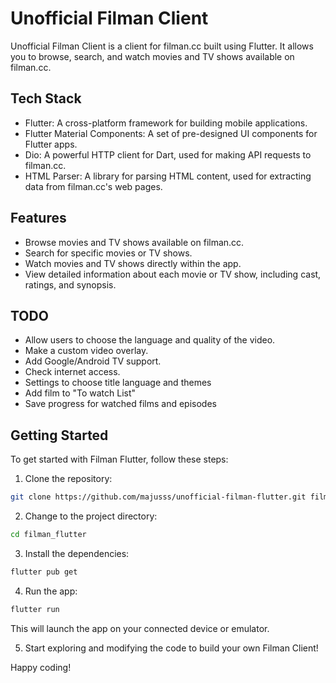 # Unofficial Filman Client

Unofficial Filman Client is a client for filman.cc built using Flutter. It allows you to browse, search, and watch movies and TV shows available on filman.cc.

## Tech Stack

- Flutter: A cross-platform framework for building mobile applications.
- Flutter Material Components: A set of pre-designed UI components for Flutter apps.
- Dio: A powerful HTTP client for Dart, used for making API requests to filman.cc.
- HTML Parser: A library for parsing HTML content, used for extracting data from filman.cc's web pages.

## Features

- Browse movies and TV shows available on filman.cc.
- Search for specific movies or TV shows.
- Watch movies and TV shows directly within the app.
- View detailed information about each movie or TV show, including cast, ratings, and synopsis.

## TODO

- Allow users to choose the language and quality of the video.
- Make a custom video overlay.
- Add Google/Android TV support.
- Check internet access.
- Settings to choose title language and themes
- Add film to "To watch List"
- Save progress for watched films and episodes

## Getting Started

To get started with Filman Flutter, follow these steps:

1. Clone the repository:

```bash
git clone https://github.com/majusss/unofficial-filman-flutter.git filman_flutter
```

2. Change to the project directory:

```bash
cd filman_flutter
```

3. Install the dependencies:

```bash
flutter pub get
```

4. Run the app:

```bash
flutter run
```

This will launch the app on your connected device or emulator.

5. Start exploring and modifying the code to build your own Filman Client!

Happy coding!
